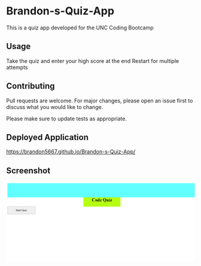 # Brandon-s-Quiz-App


This is a quiz app developed for the UNC Coding Bootcamp


## Usage

Take the quiz and enter your high score at the end
Restart for multiple attempts

## Contributing

Pull requests are welcome. For major changes, please open an issue first
to discuss what you would like to change.

Please make sure to update tests as appropriate.

## Deployed Application

https://brandon5667.github.io/Brandon-s-Quiz-App/

## Screenshot

![alt text](screenshot.png)